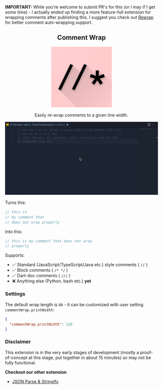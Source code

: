 **IMPORTANT:** While you're welcome to submit PR's for this (or I may if I get some time) - I actually ended up finding a more feature-full extension for wrapping comments after publishing this. I suggest you check out [Rewrap](https://marketplace.visualstudio.com/items?itemName=stkb.rewrap) for better comment auto-wrapping support.

<center>

## Comment Wrap

<img width=200 src="icon.png">

Easily re-wrap comments to a given line width.

</center>

<img width=600 src="demo.gif">

Turns this:

```js
// this is
// my comment that
// does not wrap properly
```

Into this:

```js
// this is my comment that does not wrap
// properly
```

Supports:

- ✅ Standard (JavaScript/TypeScript/Java etc.) style comments ( `//` )
- ✅ Block comments ( `/* */` )
- ✅ Dart-doc comments ( `///` )
- ❌ Anything else (Python, bash etc.) **yet**

### Settings

The default wrap length is `80` - it can be customized with user setting `commentWrap.printWidth`:

```json
{
  "commentWrap.printWidth": 120
}
```

### **Disclaimer**

This extension is in the very early stages of development (mostly a proof-of-concept at this stage, put together in about 15 minutes) so may not be fully functional.

**Checkout our other extension**

- [JSON Parse & Stringify](https://marketplace.visualstudio.com/items?itemName=nextfaze.json-parse-stringify)
